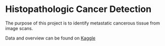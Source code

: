 # Histopathologic Cancer Detection

The purpose of this project is to identify metastatic cancerous tissue from image scans.

Data and overview can be found on [Kaggle](https://www.kaggle.com/c/histopathologic-cancer-detection/overview)
